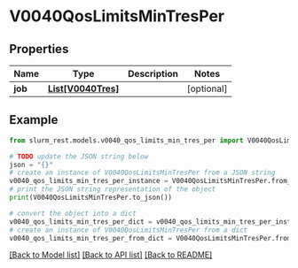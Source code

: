 # V0040QosLimitsMinTresPer


## Properties

Name | Type | Description | Notes
------------ | ------------- | ------------- | -------------
**job** | [**List[V0040Tres]**](V0040Tres.md) |  | [optional] 

## Example

```python
from slurm_rest.models.v0040_qos_limits_min_tres_per import V0040QosLimitsMinTresPer

# TODO update the JSON string below
json = "{}"
# create an instance of V0040QosLimitsMinTresPer from a JSON string
v0040_qos_limits_min_tres_per_instance = V0040QosLimitsMinTresPer.from_json(json)
# print the JSON string representation of the object
print(V0040QosLimitsMinTresPer.to_json())

# convert the object into a dict
v0040_qos_limits_min_tres_per_dict = v0040_qos_limits_min_tres_per_instance.to_dict()
# create an instance of V0040QosLimitsMinTresPer from a dict
v0040_qos_limits_min_tres_per_from_dict = V0040QosLimitsMinTresPer.from_dict(v0040_qos_limits_min_tres_per_dict)
```
[[Back to Model list]](../README.md#documentation-for-models) [[Back to API list]](../README.md#documentation-for-api-endpoints) [[Back to README]](../README.md)


